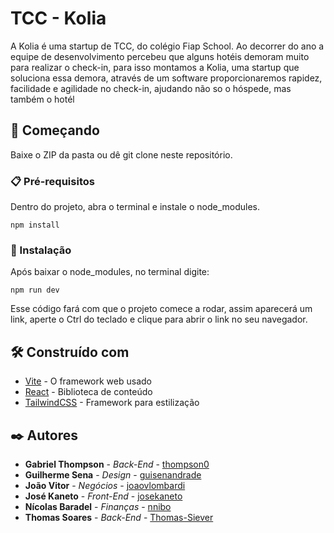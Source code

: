 # TCC - Kolia 

A Kolia é uma startup de TCC, do colégio Fiap School. Ao decorrer do ano a equipe de desenvolvimento percebeu que alguns hotéis demoram muito para realizar o check-in, para isso montamos a Kolia, uma startup que soluciona essa demora, através de um software proporcionaremos rapidez, facilidade e agilidade no check-in, ajudando não so o hóspede, mas também o hotél

## 🚀 Começando

Baixe o ZIP da pasta ou dê git clone neste repositório. 

### 📋 Pré-requisitos

Dentro do projeto, abra o terminal e instale o node_modules.

```
npm install
```

### 🔧 Instalação

Após baixar o node_modules, no terminal digite:

```
npm run dev
```
Esse código fará com que o projeto comece a rodar, assim aparecerá um link, aperte o Ctrl do teclado e clique para abrir o link no seu navegador.

## 🛠️ Construído com

* [Vite](https://vitejs.dev) - O framework web usado
* [React](https://react.dev) - Biblioteca de conteúdo
* [TailwindCSS](https://tailwindcss.com) - Framework para estilização

## ✒️ Autores

* **Gabriel Thompson** - *Back-End* - [thompson0](https://github.com/thompson0)
* **Guilherme Sena** - *Design* - [guisenandrade](https://github.com/guisenandrade)
* **João Vitor** - *Negócios* - [joaovlombardi](https://github.com/Joaovlombardi)
* **José Kaneto** - *Front-End* - [josekaneto](https://github.com/josekaneto)
* **Nícolas Baradel** - *Finanças* - [nnibo](https://github.com/nnibo)
* **Thomas Soares** - *Back-End* - [Thomas-Siever](https://github.com/Thomas-Sievers)


